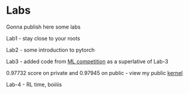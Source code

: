 # Labs
Gonna publish here some labs

Lab1 - stay close to your roots

Lab2 - some introduction to pytorch

Lab3 - added code from [ML competition](https://www.kaggle.com/c/2018-characters-classification) as a superlative of Lab-3

0.97732 score on private and 0.97945 on public - view my public [kernel](https://www.kaggle.com/birshert1/final-commit)

Lab-4 - RL time, boiiiis
